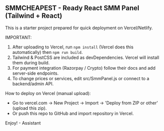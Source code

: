 SMMCHEAPEST - Ready React SMM Panel (Tailwind + React)
-----------------------------------------------------
This is a starter project prepared for quick deployment on Vercel/Netlify.

IMPORTANT:
1) After uploading to Vercel, run `npm install` (Vercel does this automatically) then `npm run build`.
2) Tailwind & PostCSS are included as devDependencies. Vercel will install them during build.
3) For payment integration (Razorpay / Crypto) follow their docs and add server-side endpoints.
4) To change prices or services, edit src/SmmPanel.js or connect to a backend/admin API.

How to deploy on Vercel (manual upload):
- Go to vercel.com → New Project → Import → 'Deploy from ZIP or other' (upload this zip).
- Or push this repo to GitHub and import repository in Vercel.

Enjoy! - Assistant